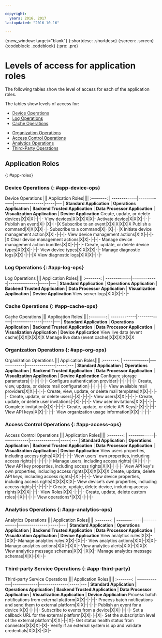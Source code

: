 ```yaml
---

copyright:
  years: 2016, 2017
lastupdated: "2016-10-16"

---
```


{:new_window: target="blank"}
{:shortdesc: .shortdesc}
{:screen: .screen}
{:codeblock: .codeblock}
{:pre: .pre}

# Levels of access for application roles

The following tables show the level of access for each of the application roles.

The tables show levels of access for:
- [Device Operations](#app-device-ops)
- [Log Operations](#app-log-ops)
- [Cache Operations](#app-cache-ops)
<!-- [Historian Operations](#app-historian) -->
- [Organization Operations](#app-org-ops)
- [Access Control Operations](#app-access-ops)
- [Analytics Operations](#app-analytics-ops)
- [Third-Party Operations](#app-third-party)  
<!-- - [Risk Management Operations](#app-risk-mgt) -->

## Application Roles
{: #app-roles}

### Device Operations {: #app-device-ops}

Device Operations ||| Application Roles||||
:--------: | -------------|-------------|---------------|-----|---
           | **Standard Application** | **Operations Application** | **Backend Trusted Application** | **Data Processor Application** | **Visualization Application** | **Device Application**
Create, update, or delete devices|X|X|X|-|-|-
View devices|X|X|X|X|X|-
Activate device|X|X|X|-|-|-
Publish an event|X|-|X|-|-|X
Subscribe to an event|X|X|X|X|X|X
Publish a command|X|X|X|X|-|-
Subscribe to a command|X|-|X|-|-|X
Initiate device management action|X|X|-|-|-|-
View device management actions|X|X|-|-|-|X
Clear device management actions|X|X|-|-|-|-
Manage device management action bundles|X|X|-|-|-|-
Create, update, or delete device types|X|X|X|-|-|-
View device types|X|X|X|X|-|-
Manage diagnostic logs|X|X|-|-|-|X
View diagnostic logs|X|X|X|-|-|-

### Log Operations {: #app-log-ops}

Log Operations ||| Application Roles||||
:--------: | -------------|-------------|---------------|-----|---
           | **Standard Application** | **Operations Application** | **Backend Trusted Application** | **Data Processor Application** | **Visualization Application** | **Device Application**
View server logs|X|X|X|-|-|-

### Cache Operations {: #app-cache-ops}

Cache Operations ||| Application Roles||||
:--------: | -------------|-------------|---------------|-----|---
           | **Standard Application** | **Operations Application** | **Backend Trusted Application** | **Data Processor Application** | **Visualization Application** | **Device Application**
View live data (event cache)|X|X|X|X|X|X
Manage live data (event cache)|X|X|X|X|X|X

### Organization Operations {: #app-org-ops}

Organization Operations ||| Application Roles||||
:--------: | -------------|-------------|---------------|-----|---
           | **Standard Application** | **Operations Application** | **Backend Trusted Application** | **Data Processor Application** | **Visualization Application** | **Device Application**
Configure storage parameters|-|-|-|-|-|-
Configure authentication provider|-|-|-|-|-|-
Create, view, update, or delete mail configuration|-|-|-|-|-|-
View available mail providers|X|X|-|-|-|-
Create, view, update, or delete mail templates|X|X|-|-|-|-
Create, update, or delete users|-|X|-|-|-|-
View users|X|X|-|-|-|-
Create, update, or delete user invitations|-|X|-|-|-|-
View user invitations|X|X|-|-|-|-
Complete invitation|X|X|-|-|-|-
Create, update, or delete API Keys|-|X|-|-|-|-
View API keys|X|X|-|-|-|-
View organization usage information|X|X|-|-|-|-

### Access Control Operations {: #app-access-ops}

Access Control Operations ||| Application Roles||||
:--------: | -------------|-------------|---------------|-----|---
           | **Standard Application** | **Operations Application** | **Backend Trusted Application** | **Data Processor Application** | **Visualization Application** | **Device Application**
View users properties, including access rights|X|X|-|-|-|-
View users' own properties, including access rights|-|-|-|-|-|-
Manage users, including access rights|-|X|-|-|-|-
View API key properties, including access rights|X|X|-|-|-|-
View API key's own properties, including access rights|X|X|X|X|X|X
Create, update, delete API keys, including access rights|-|X|-|-|-|-
View device properties, including access rights|X|X|X|X|X|-
View device's own properties, including access rights|-|-|-|-|-|-
Create, update, delete device, including access rights|X|X|X|-|-|-
View Roles|X|X|-|-|-|-
Create, update, delete custom roles|-|X|-|-|-|-
View operations*|X|X|-|-|-|-

### Analytics Operations {: #app-analytics-ops}

Analytics Operations ||| Application Roles||||
:--------: | -------------|-------------|---------------|-----|---
           | **Standard Application** | **Operations Application** | **Backend Trusted Application** | **Data Processor Application** | **Visualization Application** | **Device Application**
View analytics rules|X|X|-|X|X|-
Manage analytics rules|X|X|-|X|-|-
View analytics actions|X|X|-|X|X|-
Manage analytics actions|X|X|-|X|X|-
View analytics alerts|X|X|-|X|X|X
View analytics message schemas|X|X|-|X|X|-
Manage analytics message schemas|X|X|-|X|-|-

### Third-party Service Operations {: #app-third-party}

Third-party Service Operations ||| Application Roles||||
:--------: | -------------|-------------|---------------|-----|---
           | **Standard Application** | **Operations Application** | **Backend Trusted Application** | **Data Processor Application** | **Visualization Application** | **Device Application**
Process batch notifications from external platform|X|X|-|-|-|-
Process batch notifications and send them to external platform|X|X|-|-|-|-
Publish an event for a device|X|X|-|-|-|-
Subscribe to events from a device|X|X|-|-|-|-
Set a callback URL for the external platform|X|X|-|-|X|-
Set the subscription level of the external platform|X|X|-|-|X|-
Get status health status from connector|X|X|X|-|X|-
Verify if an external system is up and validate credentials|X|X|X|-|X|-
